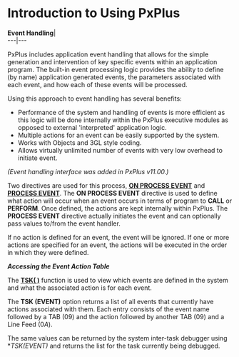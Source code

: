 # Introduction to Using PxPlus

**Event Handling**|   
---|---  
  
PxPlus includes application event handling that allows for the simple generation and intervention of key specific events within an application program. The built-in event processing logic provides the ability to define (by name) application generated events, the parameters associated with each event, and how each of these events will be processed.

Using this approach to event handling has several benefits:

  * Performance of the system and handling of events is more efficient as this logic will be done internally within the PxPlus executive modules as opposed to external 'interpreted' application logic.
  * Multiple actions for an event can be easily supported by the system.
  * Works with Objects and 3GL style coding.
  * Allows virtually unlimited number of events with very low overhead to initiate event.



_(Event handling interface was added in PxPlus v11.00.)_

Two directives are used for this process, **[ON PROCESS EVENT](../directives/onprocessevent.md)** and **[PROCESS EVENT](../directives/processevents.md)**. The **ON PROCESS EVENT** directive is used to define what action will occur when an event occurs in terms of program to **CALL** or **PERFORM**. Once defined, the actions are kept internally within PxPlus. The **PROCESS EVENT** directive actually initiates the event and can optionally pass values to/from the event handler.

If no action is defined for an event, the event will be ignored. If one or more actions are specified for an event, the actions will be executed in the order in which they were defined.

**_Accessing the Event Action Table_**

The **[TSK( )](../functions/tsk.md)** function is used to view which events are defined in the system and what the associated action is for each event.

The **TSK (EVENT)** option returns a list of all events that currently have actions associated with them. Each entry consists of the event name followed by a TAB ($09$) and the action followed by another TAB ($09$) and a Line Feed ($0A$).

The same values can be returned by the system inter-task debugger using **TSK(*EVENT)** and returns the list for the task currently being debugged.
